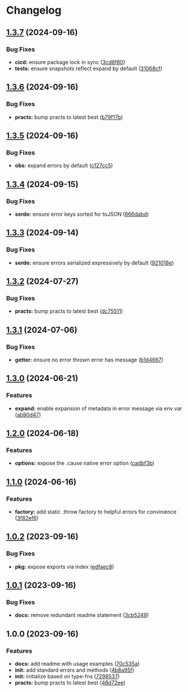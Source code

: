 # Changelog

## [1.3.7](https://github.com/ehmpathy/error-fns/compare/v1.3.6...v1.3.7) (2024-09-16)


### Bug Fixes

* **cicd:** ensure package lock in sync ([3cd8f80](https://github.com/ehmpathy/error-fns/commit/3cd8f80dc1ab76aa5a1fcb791899d5fcb9241c4c))
* **tests:** ensure snapshots reflect expand by default ([31068cf](https://github.com/ehmpathy/error-fns/commit/31068cf58ba81300d42578abd6fd3117b64b174d))

## [1.3.6](https://github.com/ehmpathy/error-fns/compare/v1.3.5...v1.3.6) (2024-09-16)


### Bug Fixes

* **practs:** bump practs to latest best ([b79f17b](https://github.com/ehmpathy/error-fns/commit/b79f17bb40e44b95bf423d108edb236cb5f07a85))

## [1.3.5](https://github.com/ehmpathy/error-fns/compare/v1.3.4...v1.3.5) (2024-09-16)


### Bug Fixes

* **obs:** expand errors by default ([c127cc5](https://github.com/ehmpathy/error-fns/commit/c127cc5518fd82d635161af5ad27d3fa539bd521))

## [1.3.4](https://github.com/ehmpathy/error-fns/compare/v1.3.3...v1.3.4) (2024-09-15)


### Bug Fixes

* **serde:** ensure error keys sorted for toJSON ([666dabd](https://github.com/ehmpathy/error-fns/commit/666dabd3407e1b86efa256a540c4ed4e07916f2d))

## [1.3.3](https://github.com/ehmpathy/error-fns/compare/v1.3.2...v1.3.3) (2024-09-14)


### Bug Fixes

* **serde:** ensure errors serialized expressively by default ([921018e](https://github.com/ehmpathy/error-fns/commit/921018e32cac093f17ca7d9db82a2ccf87071558))

## [1.3.2](https://github.com/ehmpathy/error-fns/compare/v1.3.1...v1.3.2) (2024-07-27)


### Bug Fixes

* **practs:** bump practs to latest best ([dc75511](https://github.com/ehmpathy/error-fns/commit/dc75511722a63ea42798c069b4299afe08a2c807))

## [1.3.1](https://github.com/ehmpathy/error-fns/compare/v1.3.0...v1.3.1) (2024-07-06)


### Bug Fixes

* **getter:** ensure no error thrown error has message ([b1d4667](https://github.com/ehmpathy/error-fns/commit/b1d46674c7b71611eee8008c9e221a8c4af0d81e))

## [1.3.0](https://github.com/ehmpathy/error-fns/compare/v1.2.0...v1.3.0) (2024-06-21)


### Features

* **expand:** enable expansion of metadata in error message via env var ([ab90d47](https://github.com/ehmpathy/error-fns/commit/ab90d474deccf2804d48ace4e51c97125747afdf))

## [1.2.0](https://github.com/ehmpathy/error-fns/compare/v1.1.0...v1.2.0) (2024-06-18)


### Features

* **options:** expose the .cause native error option ([cadbf3b](https://github.com/ehmpathy/error-fns/commit/cadbf3beb59c1ef5828d5dc05339e9b113751893))

## [1.1.0](https://github.com/ehmpathy/error-fns/compare/v1.0.2...v1.1.0) (2024-06-16)


### Features

* **factory:** add static .throw factory to helpful errors for convinience ([3f82ef6](https://github.com/ehmpathy/error-fns/commit/3f82ef65c0a53d08b7cddf26b5fd6ef1f7079fba))

## [1.0.2](https://github.com/ehmpathy/error-fns/compare/v1.0.1...v1.0.2) (2023-09-16)


### Bug Fixes

* **pkg:** expose exports via index ([edfaec8](https://github.com/ehmpathy/error-fns/commit/edfaec81b02115ef1520bd17a6d2e664f8e878fd))

## [1.0.1](https://github.com/ehmpathy/error-fns/compare/v1.0.0...v1.0.1) (2023-09-16)


### Bug Fixes

* **docs:** remove redundant readme statement ([3cb5249](https://github.com/ehmpathy/error-fns/commit/3cb52492f86e24dec386cc1cff1c9e73d0675c4b))

## 1.0.0 (2023-09-16)


### Features

* **docs:** add readme with usage examples ([70c535a](https://github.com/ehmpathy/error-fns/commit/70c535ad151e76860e216353aaec02a18ddceb69))
* **init:** add standard errors and methods ([4b8a95f](https://github.com/ehmpathy/error-fns/commit/4b8a95f1e067fe301bdc55362e649d1daeb664d7))
* **init:** initialize based on type-fns ([7298537](https://github.com/ehmpathy/error-fns/commit/7298537483f931d5bbc26cfe20516002cd419d39))
* **practs:** bump practs to latest best ([48d72ee](https://github.com/ehmpathy/error-fns/commit/48d72ee5d6c3e98354f338fc495ecd86db378f50))
